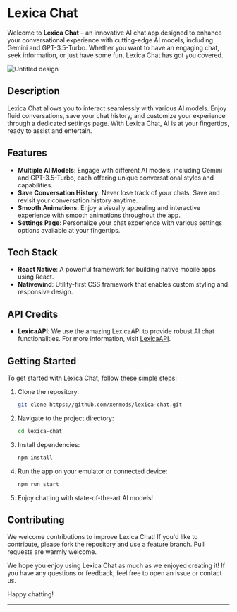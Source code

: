 # Lexica Chat

Welcome to **Lexica Chat** – an innovative AI chat app designed to enhance your conversational experience with cutting-edge AI models, including Gemini and GPT-3.5-Turbo. Whether you want to have an engaging chat, seek information, or just have some fun, Lexica Chat has got you covered.

![Untitled design](https://github.com/xenmods/lexica-chat/assets/70523287/5e691108-3d78-4db5-894d-46267bcedb01)


## Description

Lexica Chat allows you to interact seamlessly with various AI models. Enjoy fluid conversations, save your chat history, and customize your experience through a dedicated settings page. With Lexica Chat, AI is at your fingertips, ready to assist and entertain.

## Features

- **Multiple AI Models**: Engage with different AI models, including Gemini and GPT-3.5-Turbo, each offering unique conversational styles and capabilities.
- **Save Conversation History**: Never lose track of your chats. Save and revisit your conversation history anytime.
- **Smooth Animations**: Enjoy a visually appealing and interactive experience with smooth animations throughout the app.
- **Settings Page**: Personalize your chat experience with various settings options available at your fingertips.

## Tech Stack

- **React Native**: A powerful framework for building native mobile apps using React.
- **Nativewind**: Utility-first CSS framework that enables custom styling and responsive design.

## API Credits

- **LexicaAPI**: We use the amazing LexicaAPI to provide robust AI chat functionalities. For more information, visit [LexicaAPI](https://lexica.qewertyy.dev/).

## Getting Started

To get started with Lexica Chat, follow these simple steps:

1. Clone the repository:
   ```sh
   git clone https://github.com/xenmods/lexica-chat.git
   ```
2. Navigate to the project directory:
   ```sh
   cd lexica-chat
   ```
3. Install dependencies:
   ```sh
   npm install
   ```
4. Run the app on your emulator or connected device:
   ```sh
   npm run start
   ```
5. Enjoy chatting with state-of-the-art AI models!

## Contributing

We welcome contributions to improve Lexica Chat! If you'd like to contribute, please fork the repository and use a feature branch. Pull requests are warmly welcome.


We hope you enjoy using Lexica Chat as much as we enjoyed creating it! If you have any questions or feedback, feel free to open an issue or contact us.

Happy chatting!

---
